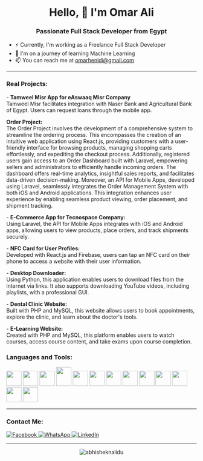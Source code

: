 <h1 align="center" >Hello, 👋 I'm Omar Ali</h1>
<h3  align="center">Passionate Full Stack Developer from Egypt</h3>

<ul>
    <li>⚡ Currently, I'm working as a Freelance Full Stack Developer</li>
    <li>🌱 I'm on a journey of learning Machine Learning</li>
    <li>📫 You can reach me at <a href="mailto:omarhenidi@gmail.com">omarhenidi@gmail.com</a></li>
</ul>

<hr>

<h3  align="left">Real Projects:</h3>

<p>- <strong>Tamweel Misr App for eAswaaq Misr Company</strong><br>
   Tamweel Misr facilitates integration with Naser Bank and Agricultural Bank of Egypt. Users can request loans through the mobile app.</p>

<p><strong>Order Project:</strong><br> The Order Project involves the development of a comprehensive system to streamline the ordering process. This encompasses the creation of an intuitive web application using React.js, providing customers with a user-friendly interface for browsing products, managing shopping carts effortlessly, and expediting the checkout process. Additionally, registered users gain access to an Order Dashboard built with Laravel, empowering sellers and administrators to efficiently handle incoming orders. The dashboard offers real-time analytics, insightful sales reports, and facilitates data-driven decision-making. Moreover, an API for Mobile Apps, developed using Laravel, seamlessly integrates the Order Management System with both iOS and Android applications. This integration enhances user experience by enabling seamless product viewing, order placement, and shipment tracking.</p>


<p>- <strong>E-Commerce App for Tecnospace Company:</strong><br>
    Using Laravel, the API for Mobile Apps integrates with iOS and Android apps, allowing users to view products, place orders, and track shipments securely.</p>

<p>- <strong>NFC Card for User Profiles:</strong><br>
    Developed with React.js and Firebase, users can tap an NFC card on their phone to access a website with their user information.</p>

<p>- <strong>Desktop Downloader:</strong><br>
    Using Python, this application enables users to download files from the internet via links. It also supports downloading YouTube videos, including playlists, with a professional GUI.</p>

<p>- <strong>Dental Clinic Website:</strong><br>
    Built with PHP and MySQL, this website allows users to book appointments, explore the clinic, and learn about the doctor's tools.</p>

<p>- <strong>E-Learning Website:</strong><br>
    Created with PHP and MySQL, this platform enables users to watch courses, access course content, and take exams upon course completion.</p>

<h3  align="left">Languages and Tools:</h3>

<p align="left"> 
<img src="https://brandslogos.com/wp-content/uploads/images/large/arduino-logo-1.png" width="40" height="40">
<img src="https://upload.wikimedia.org/wikipedia/commons/thumb/c/c3/Python-logo-notext.svg/1869px-Python-logo-notext.svg.png" width="40" height="40">
<img src="https://cdn.icon-icons.com/icons2/2107/PNG/512/file_type_vscode_icon_130084.png" width="40" height="40">
<img src="https://1.bp.blogspot.com/-LgTa-xDiknI/X4EflN56boI/AAAAAAAAPuk/24YyKnqiGkwRS9-_9suPKkfsAwO4wHYEgCLcBGAsYHQ/s0/image9.png" width="40" height="50">
<img src="https://nextsoftware.io/files/images/logos/main/reactjs-logo.png" width="40" height="40">
<img src="https://cdn.freebiesupply.com/logos/large/2x/firebase-1-logo-png-transparent.png" width="40" height="40">
<img src="https://upload.wikimedia.org/wikipedia/commons/thumb/1/18/ISO_C%2B%2B_Logo.svg/1822px-ISO_C%2B%2B_Logo.svg.png" width="40" height="40">
<img src="https://www.logo.wine/a/logo/Linux/Linux-Logo.wine.svg" width="40" height="40">
<img src="https://pngimg.com/uploads/mysql/mysql_PNG23.png" width="40" height="40">
<img src="https://upload.wikimedia.org/wikipedia/commons/thumb/2/27/PHP-logo.svg/2560px-PHP-logo.svg.png" width="40" height="40">
<img src="https://cdn-icons-png.flaticon.com/512/6119/6119533.png" width="40" height="40">
<img src="https://upload.wikimedia.org/wikipedia/fr/thumb/3/3b/Raspberry_Pi_logo.svg/1200px-Raspberry_Pi_logo.svg.png" width="40" height="40">
<img src="https://www.9and9.com/image/webrtc.png" width="40" height="40">
</p>

<hr>

<h3>Contact Me:</h3>

<p>
    <a href="https://www.facebook.com/omarhenidi" target="_blank">
        <img alt="Facebook" src="https://img.shields.io/badge/Facebook-4267B2.svg?style=for-the-badge&logo=facebook&logoColor=white" />
    </a>
    <a href="http://Wa.me/201004753538" target="_blank">
        <img alt="WhatsApp" src="https://img.shields.io/badge/WhatsApp-128C7E.svg?style=for-the-badge&logo=whatsapp&logoColor=white" />
    </a>
    <a href="https://www.linkedin.com/in/omarhenidi" target="_blank">
        <img alt="LinkedIn" src="https://img.shields.io/badge/LinkedIn-0077b5.svg?style=for-the-badge&logo=linkedin&logoColor=white" />
    </a>
</p>



<hr>
 <p align="center"> <img src="https://github-readme-stats.vercel.app/api?username=omarhenidi&theme=gotham"  alt="abhisheknaiidu" />